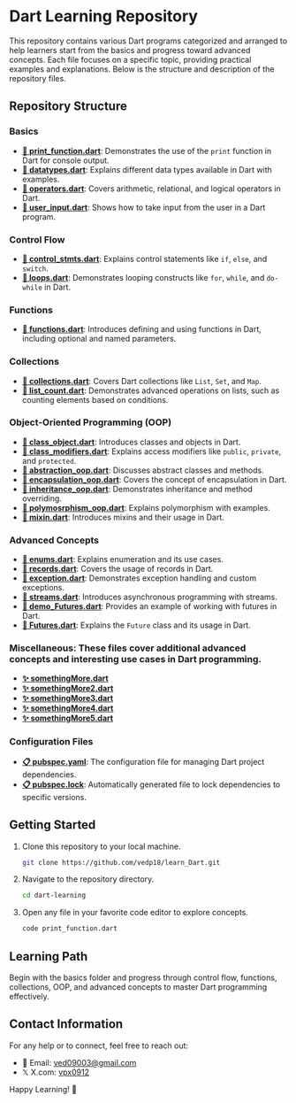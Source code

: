 # Dart Learning Repository

This repository contains various Dart programs categorized and arranged to help learners start from the basics and progress toward advanced concepts. Each file focuses on a specific topic, providing practical examples and explanations. Below is the structure and description of the repository files.

## Repository Structure

### Basics
- **[📄 print_function.dart](https://github.com/vedp18/learn_Dart/blob/main/print_function.dart)**: Demonstrates the use of the `print` function in Dart for console output.
- **[📄 datatypes.dart](https://github.com/vedp18/learn_Dart/blob/main/datatypes.dart)**: Explains different data types available in Dart with examples.
- **[📄 operators.dart](https://github.com/vedp18/learn_Dart/blob/main/operators.dart)**: Covers arithmetic, relational, and logical operators in Dart.
- **[📄 user_input.dart](https://github.com/vedp18/learn_Dart/blob/main/user_input.dart)**: Shows how to take input from the user in a Dart program.

### Control Flow
- **[📄 control_stmts.dart](https://github.com/vedp18/learn_Dart/blob/main/control_stmts.dart)**: Explains control statements like `if`, `else`, and `switch`.
- **[📄 loops.dart](https://github.com/vedp18/learn_Dart/blob/main/loops.dart)**: Demonstrates looping constructs like `for`, `while`, and `do-while` in Dart.

### Functions
- **[📄 functions.dart](https://github.com/vedp18/learn_Dart/blob/main/functions.dart)**: Introduces defining and using functions in Dart, including optional and named parameters.

### Collections
- **[📄 collections.dart](https://github.com/vedp18/learn_Dart/blob/main/collections.dart)**: Covers Dart collections like `List`, `Set`, and `Map`.
- **[📄 list_count.dart](https://github.com/vedp18/learn_Dart/blob/main/list_count.dart)**: Demonstrates advanced operations on lists, such as counting elements based on conditions.

### Object-Oriented Programming (OOP)
- **[📄 class_object.dart](https://github.com/vedp18/learn_Dart/blob/main/class_object.dart)**: Introduces classes and objects in Dart.
- **[📄 class_modifiers.dart](https://github.com/vedp18/learn_Dart/blob/main/class_modifiers.dart)**: Explains access modifiers like `public`, `private`, and `protected`.
- **[📄 abstraction_oop.dart](https://github.com/vedp18/learn_Dart/blob/main/abstraction_oop.dart)**: Discusses abstract classes and methods.
- **[📄 encapsulation_oop.dart](https://github.com/vedp18/learn_Dart/blob/main/encapsulation_oop.dart)**: Covers the concept of encapsulation in Dart.
- **[📄 inheritance_oop.dart](https://github.com/vedp18/learn_Dart/blob/main/inheritance_oop.dart)**: Demonstrates inheritance and method overriding.
- **[📄 polymosrphism_oop.dart](https://github.com/vedp18/learn_Dart/blob/main/polymosrphism_oop.dart)**: Explains polymorphism with examples.
- **[📄 mixin.dart](https://github.com/vedp18/learn_Dart/blob/main/mixin.dart)**: Introduces mixins and their usage in Dart.

### Advanced Concepts
- **[📄 enums.dart](https://github.com/vedp18/learn_Dart/blob/main/enums.dart)**: Explains enumeration and its use cases.
- **[📄 records.dart](https://github.com/vedp18/learn_Dart/blob/main/records.dart)**: Covers the usage of records in Dart.
- **[📄 exception.dart](https://github.com/vedp18/learn_Dart/blob/main/exception.dart)**: Demonstrates exception handling and custom exceptions.
- **[📄 streams.dart](https://github.com/vedp18/learn_Dart/blob/main/streams.dart)**: Introduces asynchronous programming with streams.
- **[📄 demo_Futures.dart](https://github.com/vedp18/learn_Dart/blob/main/demo_Futures.dart)**: Provides an example of working with futures in Dart.
- **[📄 Futures.dart](https://github.com/vedp18/learn_Dart/blob/main/Futures.dart)**: Explains the `Future` class and its usage in Dart.

### Miscellaneous: These files cover additional advanced concepts and interesting use cases in Dart programming.
- **[✨ somethingMore.dart](https://github.com/vedp18/learn_Dart/blob/main/somethingMore.dart)**
- **[✨ somethingMore2.dart](https://github.com/vedp18/learn_Dart/blob/main/somethingMore2.dart)**
- **[✨ somethingMore3.dart](https://github.com/vedp18/learn_Dart/blob/main/somethingMore3.dart)**
- **[✨ somethingMore4.dart](https://github.com/vedp18/learn_Dart/blob/main/somethingMore4.dart)**
- **[✨ somethingMore5.dart](https://github.com/vedp18/learn_Dart/blob/main/somethingMore5.dart)**

### Configuration Files
- **[📋 pubspec.yaml](https://github.com/vedp18/learn_Dart/blob/main/pubspec.yaml)**: The configuration file for managing Dart project dependencies.
- **[📋 pubspec.lock](https://github.com/vedp18/learn_Dart/blob/main/pubspec.lock)**: Automatically generated file to lock dependencies to specific versions.

## Getting Started
1. Clone this repository to your local machine.
   ```bash
   git clone https://github.com/vedp18/learn_Dart.git
   ```
2. Navigate to the repository directory.
   ```bash
   cd dart-learning
   ```
3. Open any file in your favorite code editor to explore concepts.
   ```bash
   code print_function.dart
   ```

## Learning Path
Begin with the basics folder and progress through control flow, functions, collections, OOP, and advanced concepts to master Dart programming effectively.

## Contact Information
For any help or to connect, feel free to reach out:
- 📧 Email: [ved09003@gmail.com](mailto:ved09003@gmail.com)
-  𝕏  X.com: [vpx0912](https://x.com/vpx0912)

Happy Learning! 🎉

